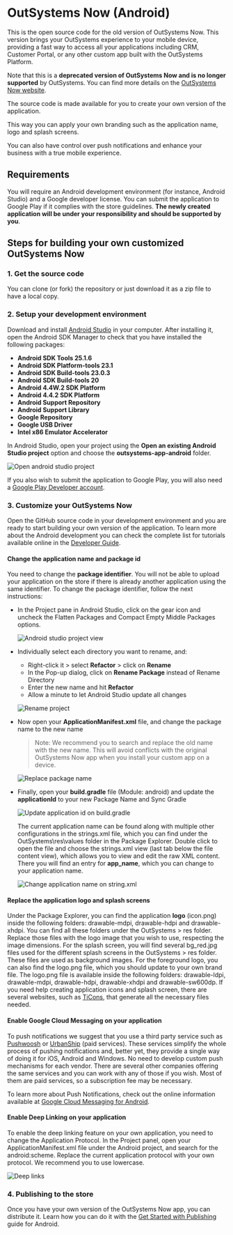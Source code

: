 # OutSystems Now (Android)

This is the open source code for the old version of OutSystems Now.
This version brings your OutSystems experience to your mobile device, providing a fast way to access all your applications including CRM, Customer Portal, or any other custom app built with the OutSystems Platform.

Note that this is a **deprecated version of OutSystems Now and is no longer supported** by OutSystems. You can find more details on the [OutSystems Now website](https://now.outsystems.com).

The source code is made available for you to create your own version of the application.

This way you can apply your own branding such as the application name, logo and splash screens.

You can also have control over push notifications and enhance your business with a true mobile experience.

## Requirements

You will require an Android development environment (for instance, Android Studio) and a Google developer license. You can submit the application to Google Play if it complies with the store guidelines. **The newly created application will be under your responsibility and should be supported by you**.

## Steps for building your own customized OutSystems Now

### 1. Get the source code

You can clone (or fork) the repository or just download it as a zip file to have a local copy.

### 2. Setup your development environment

Download and install [Android Studio](http://developer.android.com/sdk/index.html) in your computer. After installing it, open the Android SDK Manager to check that you have installed the following packages:

* **Android SDK Tools 25.1.6**
* **Android SDK Platform-tools 23.1**
* **Android SDK Build-tools 23.0.3**
* **Android SDK Build-tools 20**
* **Android 4.4W.2 SDK Platform**
* **Android 4.4.2 SDK Platform**
* **Android Support Repository**
* **Android Support Library**
* **Google Repository**
* **Google USB Driver**
* **Intel x86 Emulator Accelerator**

In Android Studio, open your project using the **Open an existing Android Studio project** option and choose the **outsystems-app-android** folder.

![Open android studio project](images/androidstudio_openproject.png)

If you also wish to submit the application to Google Play, you will also need a [Google Play Developer account](https://play.google.com/apps/publish/signup).

### 3.  Customize your OutSystems Now

Open the GitHub source code in your development environment and you are ready to start building your own version of the application. 
To learn more about the Android development you can check the complete list for tutorials available online in the [Developer Guide](https://developer.android.com/training/index.html).


#### Change the application name and package id

You need to change the **package identifier**. You will not be able to upload your application on the store if there is already another application using the same identifier. To change the package identifier, follow the next instructions:

* In the Project pane in Android Studio, click on the gear icon and uncheck the Flatten Packages and Compact Empty Middle Packages options.

  ![Android studio project view](images/androidstudio3.png)

* Individually select each directory you want to rename, and:

  * Right-click it > select **Refactor** > click on **Rename**
  * In the Pop-up dialog, click on **Rename Package** instead of Rename Directory
  * Enter the new name and hit **Refactor**
  * Allow a minute to let Android Studio update all changes

  ![Rename project](images/androidstudio_rename.png)

* Now open your **ApplicationManifest.xml** file, and change the package name to the new name

  > Note: We recommend you to search and replace the old name with the new name. This will avoid conflicts with the original OutSystems Now app when you install your custom app on a device.

  ![Replace package name](images/androidstudio_manifest.png)

* Finally, open your **build.gradle** file (Module: android) and update the **applicationId** to your new Package Name and Sync Gradle

  ![Update application id on build.gradle](images/androidstudio_gradle.png)

  The current application name can be found along with multiple other configurations in the strings.xml file, which you can find under the OutSystems\res\values folder in the Package Explorer. Double click to open the file and choose the strings.xml view (last tab below the file content view), which allows you to view and edit the raw XML content. There you will find an entry for **app_name**, which you can change to your application name.

  ![Change application name on string.xml](images/androidstudio_strings.png)

#### Replace the application logo and splash screens

Under the Package Explorer, you can find the application **logo** (icon.png) inside the following folders: drawable-mdpi, drawable-hdpi and drawable-xhdpi. You can find all these folders under the OutSystems > res folder. Replace those files with the logo image that you wish to use, respecting the image dimensions.
For the splash screen, you will find several bg_red.jpg files used for the different splash screens in the OutSystems > res folder. These files are used as background images. For the foreground logo, you can also find the logo.png file, which you should update to your own brand file. The logo.png file is available inside the following folders: drawable-ldpi, drawable-mdpi, drawable-hdpi, drawable-xhdpi and drawable-sw600dp. If you need help creating application icons and splash screen, there are several websites, such as [TiCons](http://ticons.fokkezb.nl/), that generate all the necessary files needed.

#### Enable Google Cloud Messaging on your application

To push notifications we suggest that you use a third party service such as [Pushwoosh](http://www.pushwoosh.com/) or [UrbanShip](http://urbanairship.com/) (paid services).  These services simplify the whole process of pushing notifications and, better yet, they provide a single way of doing it for iOS, Android and Windows. No need to develop custom push mechanisms for each vendor. There are several other companies offering the same services and you can work with any of those if you wish. Most of them are paid services, so a subscription fee may be necessary.

To learn more about Push Notifications, check out the online information available at [Google Cloud Messaging for Android](https://developer.android.com/google/gcm/index.html).

#### Enable Deep Linking on your application

To enable the deep linking feature on your own application, you need to change the Application Protocol. In the Project panel, open your ApplicationManifest.xml file under the Android project, and search for the android:scheme. Replace the current application protocol with your own protocol. We recommend you to use lowercase.

  ![Deep links](images/androidDeepLinks.png)

### 4. Publishing to the store

Once you have your own version of the OutSystems Now app, you can distribute it. Learn how you can do it with the [Get Started with Publishing](http://developer.android.com/distribute/googleplay/start.html) guide for Android.
